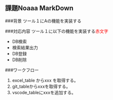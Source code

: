 ## 課題Noaaa MarkDown
###背景
ツール１にAの機能を実装する

###対応内容
ツール１に以下の機能を実装する<span style="color: red; ">赤文字</span>
- DB検索
- 検索結果出力
- DB登録
- DB削除

###ワークフロー
1. excel_table からxxx を取得する。
2. git_tableからxxxを取得する。
3. vscode_tableにxxxを追加する。

